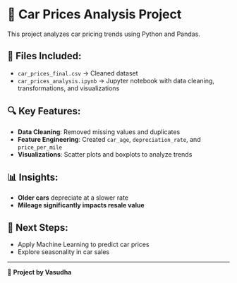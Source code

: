 # 🚗 Car Prices Analysis Project

This project analyzes car pricing trends using Python and Pandas.

## 📂 Files Included:
- `car_prices_final.csv` → Cleaned dataset
- `car_prices_analysis.ipynb` → Jupyter notebook with data cleaning, transformations, and visualizations

## 🔍 Key Features:
- **Data Cleaning**: Removed missing values and duplicates
- **Feature Engineering**: Created `car_age`, `depreciation_rate`, and `price_per_mile`
- **Visualizations**: Scatter plots and boxplots to analyze trends

## 📊 Insights:
- **Older cars** depreciate at a slower rate
- **Mileage significantly impacts resale value**

## 🚀 Next Steps:
- Apply Machine Learning to predict car prices
- Explore seasonality in car sales

---
📌 **Project by Vasudha**
